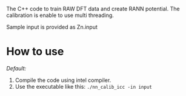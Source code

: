 The C++ code to train RAW DFT data and create RANN potential. The calibration is enable to use multi threading.

Sample input is provided as Zn.input
# How to use

_Default:_
1. Compile the code using intel compiler. 
2. Use the executable like this:
`
./nn_calib_icc -in input
`
